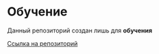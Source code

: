 # Обучение

Данный репозиторий создан лишь для **обучения**

[Ссылка на репозиторий](https://www.example.com)
